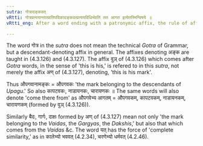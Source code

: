 ```yaml
---
sutra: गोत्रादङ्कवत्
vRtti: गोत्रप्रत्ययान्तात्प्रातिपदिकादङ्कवत्प्रत्ययविधिर्भवति तत आगत इत्येतस्मिन्विषये ॥
vRtti_eng: After a word ending with a patronymic affix, the rule of affix in the sense of 'thence come,' is like that relating to the affix denoting 'its mark.'

---
```

The word गोत्र in the _sutra_ does not mean the technical _Gotra_ of Grammar, but a descendant-denoting affix in general. The affixes denoting अङ्क are taught in (4.3.126) and (4.3.127). The affix वुञ् of (4.3.126) which comes after _Gotra_ words, in the sense of 'this is his,' is refered to in this _sutra_, not merely the affix अण् of (4.3.127), denoting, 'this is his mark'.

Thus औपगवानामङ्कः = औपगवकः 'the mark belonging to the descendants of _Upagu_.' So also कापटवकः, नाडायनकः, चारायणकः ॥ The same words will also denote 'come there from' as औपगवेभ्य आगतम् = औपगवकम्, कापटवकम्, नाडायनकम्, चारायणकम् (formed by वुञ् (4.3.126)).
 
Similarly बैदः, गार्गः, दाक्षः formed by अण् of (4.3.127) mean not only 'the mark belonging to the _Vaidas_, the _Gargyas_, the _Dakshis_,' but also that which comes from the _Vaidas_ &c. The word यत् has the force of 'complete similarity,' as in कालेभ्यो भववत् (4.2.34), चरणेभ्यो धर्मवत् (4.2.46).